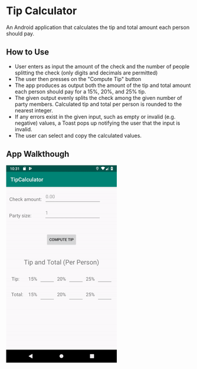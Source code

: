 # Tip Calculator
An Android application that calculates the tip and total amount each person should pay.

## How to Use
* User enters as input the amount of the check and the number of people splitting the check (only digits and decimals are permitted)
* The user then presses on the "Compute Tip" button
* The app produces as output both the amount of the tip and total amount each person should pay for a 15%, 20%, and 25% tip. 
* The given output evenly splits the check among the given number of party members. Calculated tip and total per person is rounded to the nearest integer.
* If any errors exist in the given input, such as empty or invalid (e.g. negative) values, a Toast pops up notifying the user that the input is invalid.
* The user can select and copy the calculated values.

## App Walkthough
<img src="TipCalculator.gif" width=300><br>
